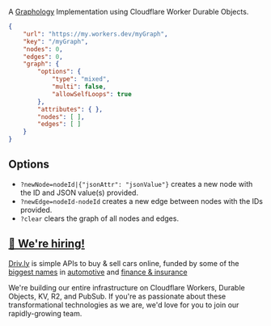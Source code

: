 A [Graphology](https://graphology.github.io/) Implementation using Cloudflare Worker Durable Objects.

```json
{
    "url": "https://my.workers.dev/myGraph",
    "key": "/myGraph",
    "nodes": 0,
    "edges": 0,
    "graph": {
        "options": {
            "type": "mixed",
            "multi": false,
            "allowSelfLoops": true
        },
        "attributes": { },
        "nodes": [ ],
        "edges": [ ]
    }
}
```

## Options

- `?newNode=nodeId|{"jsonAttr": "jsonValue"}` creates a new node with the ID and JSON value(s) provided.
- `?newEdge=nodeId-nodeId` creates a new edge between nodes with the IDs provided.
- `?clear` clears the graph of all nodes and edges.

## [🚀 We're hiring!](https://careers.do/apply)
[Driv.ly](https://driv.ly) is simple APIs to buy & sell cars online, funded by some of the [biggest names](https://twitter.com/TurnerNovak) in [automotive](https://fontinalis.com/team/#bill-ford) and [finance & insurance](https://www.detroit.vc)

We're building our entire infrastructure on Cloudflare Workers, Durable Objects, KV, R2, and PubSub.  If you're as passionate about these transformational technologies as we are, we'd love for you to join our rapidly-growing team.
